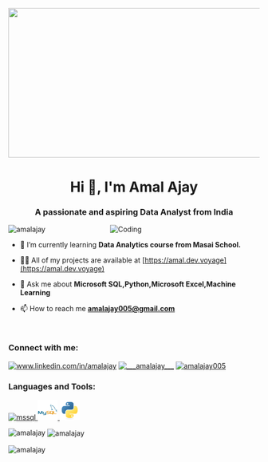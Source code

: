 <p align="center"> <a target="_blank" rel="noopener noreferrer" href="#"><img width="1000" height="300" src="https://assets.new.siemens.com/siemens/assets/api/uuid:47d5d7a4-8629-4077-9900-e8491b87ac78/width:1125/quality:high/cloudconnect-is-the-key-to-exploiting-the-benefits-of-digitaliza.gif" height="175px"/></a>
<h1 align="center">Hi 👋, I'm Amal Ajay</h1>
<h3 align="center">A passionate and aspiring Data Analyst from India</h3>
<img align="right" alt="Coding" width="300" src="https://media3.giphy.com/media/3oKIPEqDGUULpEU0aQ/giphy.gif?cid=790b761186432564514f6175e362a76d782d3808edd9d8a5&rid=giphy.gif&ct=g">



<p align="left"> <img src="https://komarev.com/ghpvc/?username=amalajay&label=Profile%20views&color=0e75b6&style=flat" alt="amalajay" /> </p>



- 🌱 I’m currently learning **Data Analytics course from Masai School.**

- 👨‍💻 All of my projects are available at [https://amal.dev.voyage](https://amal.dev.voyage)

- 💬 Ask me about **Microsoft SQL,Python,Microsoft Excel,Machine Learning**

- 📫 How to reach me **amalajay005@gmail.com**

<p>&nbsp
<h3 align="left">Connect with me:</h3>
<p align="left">
<a href="https://linkedin.com/in/www.linkedin.com/in/amalajay" target="blank"><img align="center" src="https://raw.githubusercontent.com/rahuldkjain/github-profile-readme-generator/master/src/images/icons/Social/linked-in-alt.svg" alt="www.linkedin.com/in/amalajay" height="30" width="40" /></a>
<a href="https://instagram.com/___amalajay___" target="blank"><img align="center" src="https://raw.githubusercontent.com/rahuldkjain/github-profile-readme-generator/master/src/images/icons/Social/instagram.svg" alt="___amalajay___" height="30" width="40" /></a>
<a href="https://www.hackerrank.com/amalajay005" target="blank"><img align="center" src="https://raw.githubusercontent.com/rahuldkjain/github-profile-readme-generator/master/src/images/icons/Social/hackerrank.svg" alt="amalajay005" height="30" width="40" /></a>
</p>

<h3 align="left">Languages and Tools:</h3>
<p align="left"> <a href="https://www.microsoft.com/en-us/sql-server" target="_blank" rel="noreferrer"> <img src="https://www.svgrepo.com/show/303229/microsoft-sql-server-logo.svg" alt="mssql" width="40" height="40"/> </a> <a href="https://www.mysql.com/" target="_blank" rel="noreferrer"> <img src="https://raw.githubusercontent.com/devicons/devicon/master/icons/mysql/mysql-original-wordmark.svg" alt="mysql" width="40" height="40"/> </a> <a href="https://www.python.org" target="_blank" rel="noreferrer"> <img src="https://raw.githubusercontent.com/devicons/devicon/master/icons/python/python-original.svg" alt="python" width="40" height="40"/> </a> </p>

<p><img align="left" src="https://github-readme-stats.vercel.app/api/top-langs?username=amalajay&show_icons=true&locale=en&layout=compact" alt="amalajay" /></p>

<p>&nbsp;<img align="center" src="https://github-readme-stats.vercel.app/api?username=amalajay&show_icons=true&locale=en" alt="amalajay" /></p>

<p><img align="center" src="https://github-readme-streak-stats.herokuapp.com/?user=amalajay&" alt="amalajay" /></p>
